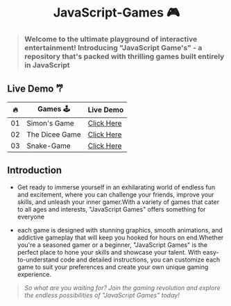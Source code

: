 # <h1 align="center"> JavaScript-Games  🎮 </h1>
> ### <strong>Welcome to the ultimate playground of interactive entertainment! Introducing "JavaScript Game's" - a repository that's packed with thrilling games built entirely in JavaScript</strong>    
 

<section>

# Live Demo 𐂐

|  🔥  | Games 🕹                                                                                                                 | Live Demo                                                                         |
| :-: | --------------------------------------------------------------------------------------------------------------------------- | --------------------------------------------------------------------------------- |
| 01  | Simon's Game                            | [Click Here](https://jkvishu.github.io/JavaScript-Games/Simon's%20Game/index.html)
| 02  | The Dicee Game                            | [Click Here](https://jkvishu.github.io/JavaScript-Games/The%20Dicee%20Game/index.html)
| 03  | Snake-Game                           | [Click Here](https://jkvishu.github.io/JavaScript-Games/Snake-Game/index.html)

</section>


## Introduction
- <p>Get ready to immerse yourself in an exhilarating world of endless fun and excitement, where you can challenge your friends, improve your skills, and unleash your inner gamer.With a variety of games that cater to all ages and interests, "JavaScript Games" offers something for everyone</p>

- <p>each game is designed with stunning graphics, smooth animations, and addictive gameplay that will keep you hooked for hours on end.Whether you're a seasoned gamer or a beginner, "JavaScript Games" is the perfect place to hone your skills and showcase your talent. With easy-to-understand code and detailed instructions, you can customize each game to suit your preferences and create your own unique gaming experience.</p>



> <em>So what are you waiting for? Join the gaming revolution and explore the endless possibilities of "JavaScript Games" today!</em>
